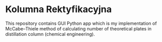# Kolumna Rektyfikacyjna
 
This repository contains GUI Python app which is my implementation of McCabe–Thiele method of calculating number of theoretical plates in distillation column (chemical engineering). 
